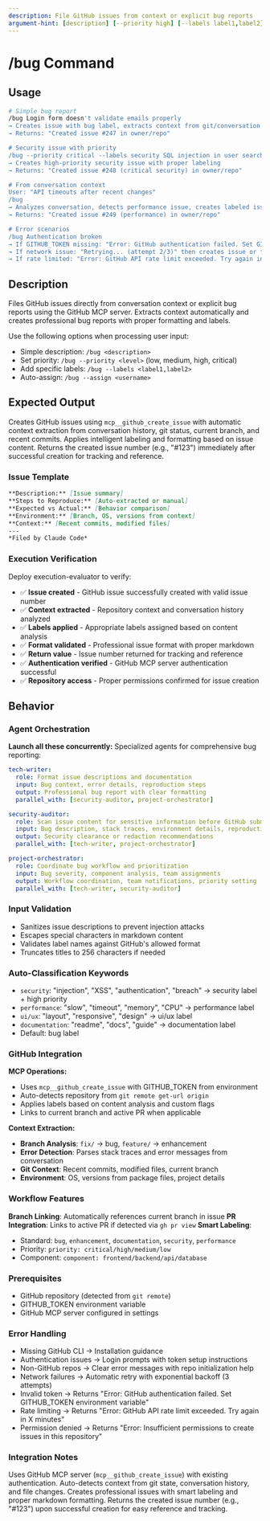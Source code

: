 ```yaml
---
description: File GitHub issues from context or explicit bug reports
argument-hint: [description] [--priority high] [--labels label1,label2]
---
```


# /bug Command

## Usage

```bash
# Simple bug report
/bug Login form doesn't validate emails properly
→ Creates issue with bug label, extracts context from git/conversation
→ Returns: "Created issue #247 in owner/repo"

# Security issue with priority
/bug --priority critical --labels security SQL injection in user search
→ Creates high-priority security issue with proper labeling
→ Returns: "Created issue #248 (critical security) in owner/repo"

# From conversation context
User: "API timeouts after recent changes"
/bug
→ Analyzes conversation, detects performance issue, creates labeled issue
→ Returns: "Created issue #249 (performance) in owner/repo"

# Error scenarios
/bug Authentication broken
→ If GITHUB_TOKEN missing: "Error: GitHub authentication failed. Set GITHUB_TOKEN environment variable"
→ If network issue: "Retrying... (attempt 2/3)" then creates issue or fails with clear message
→ If rate limited: "Error: GitHub API rate limit exceeded. Try again in 47 minutes"
```

## Description

Files GitHub issues directly from conversation context or explicit bug reports using the GitHub MCP server. Extracts context automatically and creates professional bug reports with proper formatting and labels.

Use the following options when processing user input:

- Simple description: `/bug <description>`
- Set priority: `/bug --priority <level>` (low, medium, high, critical)
- Add specific labels: `/bug --labels <label1,label2>`
- Auto-assign: `/bug --assign <username>`

## Expected Output

Creates GitHub issues using `mcp__github_create_issue` with automatic context extraction from conversation history, git status, current branch, and recent commits. Applies intelligent labeling and formatting based on issue content. Returns the created issue number (e.g., "#123") immediately after successful creation for tracking and reference.

### Issue Template

```markdown
**Description:** [Issue summary]
**Steps to Reproduce:** [Auto-extracted or manual]
**Expected vs Actual:** [Behavior comparison]
**Environment:** [Branch, OS, versions from context]
**Context:** [Recent commits, modified files]
---
*Filed by Claude Code*
```

### Execution Verification

Deploy execution-evaluator to verify:

- ✅ **Issue created** - GitHub issue successfully created with valid issue number
- ✅ **Context extracted** - Repository context and conversation history analyzed
- ✅ **Labels applied** - Appropriate labels assigned based on content analysis
- ✅ **Format validated** - Professional issue format with proper markdown
- ✅ **Return value** - Issue number returned for tracking and reference
- ✅ **Authentication verified** - GitHub MCP server authentication successful
- ✅ **Repository access** - Proper permissions confirmed for issue creation

## Behavior

### Agent Orchestration

**Launch all these concurrently:** Specialized agents for comprehensive bug reporting:

```yaml
tech-writer:
  role: Format issue descriptions and documentation
  input: Bug context, error details, reproduction steps
  output: Professional bug report with clear formatting
  parallel_with: [security-auditor, project-orchestrator]

security-auditor:
  role: Scan issue content for sensitive information before GitHub submission
  input: Bug description, stack traces, environment details, reproduction steps
  output: Security clearance or redaction recommendations
  parallel_with: [tech-writer, project-orchestrator]

project-orchestrator:
  role: Coordinate bug workflow and prioritization
  input: Bug severity, component analysis, team assignments
  output: Workflow coordination, team notifications, priority setting
  parallel_with: [tech-writer, security-auditor]
```

### Input Validation

- Sanitizes issue descriptions to prevent injection attacks
- Escapes special characters in markdown content
- Validates label names against GitHub's allowed format
- Truncates titles to 256 characters if needed

### Auto-Classification Keywords

- `security`: "injection", "XSS", "authentication", "breach" → security label + high priority
- `performance`: "slow", "timeout", "memory", "CPU" → performance label
- `ui/ux`: "layout", "responsive", "design" → ui/ux label
- `documentation`: "readme", "docs", "guide" → documentation label
- Default: bug label

### GitHub Integration

**MCP Operations:**

- Uses `mcp__github_create_issue` with GITHUB_TOKEN from environment
- Auto-detects repository from `git remote get-url origin`
- Applies labels based on content analysis and custom flags
- Links to current branch and active PR when applicable

**Context Extraction:**

- **Branch Analysis**: `fix/` → bug, `feature/` → enhancement
- **Error Detection**: Parses stack traces and error messages from conversation
- **Git Context**: Recent commits, modified files, current branch
- **Environment**: OS, versions from package files, project details

### Workflow Features

**Branch Linking**: Automatically references current branch in issue
**PR Integration**: Links to active PR if detected via `gh pr view`
**Smart Labeling**:

- Standard: `bug`, `enhancement`, `documentation`, `security`, `performance`
- Priority: `priority: critical/high/medium/low`
- Component: `component: frontend/backend/api/database`

### Prerequisites

- GitHub repository (detected from `git remote`)
- GITHUB_TOKEN environment variable
- GitHub MCP server configured in settings

### Error Handling

- Missing GitHub CLI → Installation guidance
- Authentication issues → Login prompts with token setup instructions
- Non-GitHub repos → Clear error messages with repo initialization help
- Network failures → Automatic retry with exponential backoff (3 attempts)
- Invalid token → Returns "Error: GitHub authentication failed. Set GITHUB_TOKEN environment variable"
- Rate limiting → Returns "Error: GitHub API rate limit exceeded. Try again in X minutes"
- Permission denied → Returns "Error: Insufficient permissions to create issues in this repository"

### Integration Notes

Uses GitHub MCP server (`mcp__github_create_issue`) with existing authentication. Auto-detects context from git state, conversation history, and file changes. Creates professional issues with smart labeling and proper markdown formatting. Returns the created issue number (e.g., "#123") upon successful creation for easy reference and tracking.
